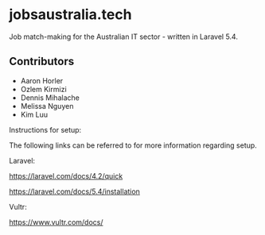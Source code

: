 # jobsaustralia.tech

Job match-making for the Australian IT sector - written in Laravel 5.4.

## Contributors

* Aaron Horler
* Ozlem Kirmizi
* Dennis Mihalache
* Melissa Nguyen
* Kim Luu

Instructions for setup:

The following links can be referred to for more information regarding setup.

Laravel:

https://laravel.com/docs/4.2/quick

https://laravel.com/docs/5.4/installation

Vultr:

https://www.vultr.com/docs/
